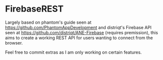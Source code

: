 # FirebaseREST

Largely based on phantom's guide seen at https://github.com/PhantomAppDevelopment and distriqt's Firebase API seen at https://github.com/distriqt/ANE-Firebase (requires premission), this aims to create a working REST API for users wanting to connect from the browser.

Feel free to commit extras as I am only working on certain features.